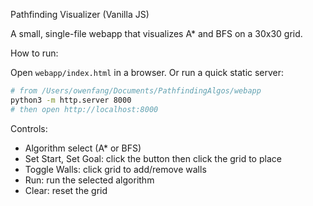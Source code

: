Pathfinding Visualizer (Vanilla JS)

A small, single-file webapp that visualizes A* and BFS on a 30x30 grid.

How to run:

Open `webapp/index.html` in a browser. Or run a quick static server:

```bash
# from /Users/owenfang/Documents/PathfindingAlgos/webapp
python3 -m http.server 8000
# then open http://localhost:8000
```

Controls:
- Algorithm select (A* or BFS)
- Set Start, Set Goal: click the button then click the grid to place
- Toggle Walls: click grid to add/remove walls
- Run: run the selected algorithm
- Clear: reset the grid
